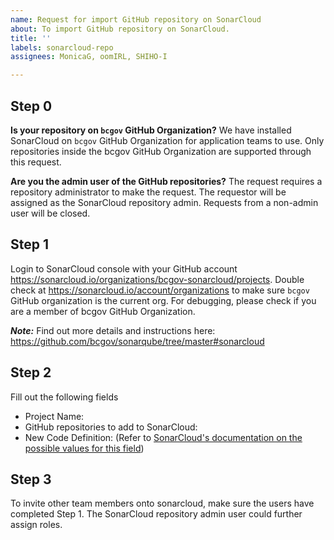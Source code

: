 ```yaml
---
name: Request for import GitHub repository on SonarCloud
about: To import GitHub repository on SonarCloud.
title: ''
labels: sonarcloud-repo
assignees: MonicaG, oomIRL, SHIHO-I

---
```


## Step 0
**Is your repository on `bcgov` GitHub Organization?**
We have installed SonarCloud on `bcgov` GitHub Organization for application teams to use. Only repositories inside the bcgov GitHub Organization are supported through this request.

**Are you the admin user of the GitHub repositories?**
The request requires a repository administrator to make the request. The requestor will be assigned as the SonarCloud repository admin. Requests from a non-admin user will be closed.

## Step 1
Login to SonarCloud console with your GitHub account https://sonarcloud.io/organizations/bcgov-sonarcloud/projects. Double check at https://sonarcloud.io/account/organizations to make sure `bcgov` GitHub organization is the current org. For debugging, please check if you are a member of bcgov GitHub Organization.

***Note:*** Find out more details and instructions here: https://github.com/bcgov/sonarqube/tree/master#sonarcloud


## Step 2
Fill out the following fields

* Project Name: 
* GitHub repositories to add to SonarCloud:
* New Code Definition: (Refer to [SonarCloud's documentation on the possible values for this field](https://docs.sonarcloud.io/improving/new-code-definition/))



## Step 3
To invite other team members onto sonarcloud, make sure the users have completed Step 1. The SonarCloud repository admin user could further assign roles.

